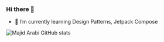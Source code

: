 ### Hi there 👋

- 🌱 I’m currently learning Design Patterns, Jetpack Compose

![Majid Arabi GitHub stats](https://github-readme-stats.vercel.app/api?username=majidarabi&hide=contribs,prs)
